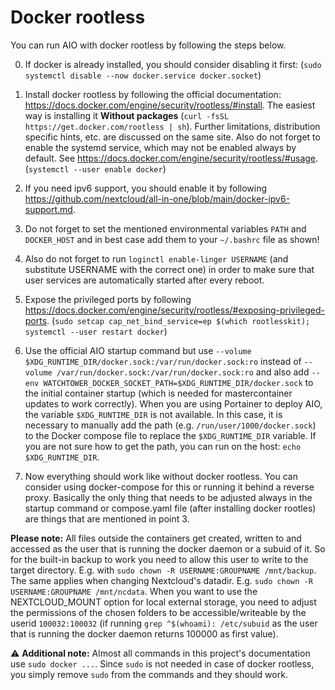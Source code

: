 # Docker rootless

You can run AIO with docker rootless by following the steps below.

0. If docker is already installed, you should consider disabling it first: (`sudo systemctl disable --now docker.service docker.socket`)
1. Install docker rootless by following the official documentation: https://docs.docker.com/engine/security/rootless/#install. The easiest way is installing it **Without packages** (`curl -fsSL https://get.docker.com/rootless | sh`). Further limitations, distribution specific hints, etc. are discussed on the same site. Also do not forget to enable the systemd service, which may not be enabled always by default. See https://docs.docker.com/engine/security/rootless/#usage. (`systemctl --user enable docker`)
1. If you need ipv6 support, you should enable it by following https://github.com/nextcloud/all-in-one/blob/main/docker-ipv6-support.md.
1. Do not forget to set the mentioned environmental variables `PATH` and `DOCKER_HOST` and in best case add them to your `~/.bashrc` file as shown!
1. Also do not forget to run `loginctl enable-linger USERNAME` (and substitute USERNAME with the correct one) in order to make sure that user services are automatically started after every reboot.
1. Expose the privileged ports by following https://docs.docker.com/engine/security/rootless/#exposing-privileged-ports. (`sudo setcap cap_net_bind_service=ep $(which rootlesskit); systemctl --user restart docker`)
1. Use the official AIO startup command but use `--volume $XDG_RUNTIME_DIR/docker.sock:/var/run/docker.sock:ro` instead of `--volume /var/run/docker.sock:/var/run/docker.sock:ro` and also add `--env WATCHTOWER_DOCKER_SOCKET_PATH=$XDG_RUNTIME_DIR/docker.sock` to the initial container startup (which is needed for mastercontainer updates to work correctly). When you are using Portainer to deploy AIO, the variable `$XDG_RUNTIME_DIR` is not available. In this case, it is necessary to manually add the path (e.g. `/run/user/1000/docker.sock`) to the Docker compose file to replace the `$XDG_RUNTIME_DIR` variable. If you are not sure how to get the path, you can run on the host: `echo $XDG_RUNTIME_DIR`.

1. Now everything should work like without docker rootless. You can consider using docker-compose for this or running it behind a reverse proxy. Basically the only thing that needs to be adjusted always in the startup command or compose.yaml file (after installing docker rootles) are things that are mentioned in point 3.

**Please note:** All files outside the containers get created, written to and accessed as the user that is running the docker daemon or a subuid of it. So for the built-in backup to work you need to allow this user to write to the target directory. E.g. with `sudo chown -R USERNAME:GROUPNAME /mnt/backup`. The same applies when changing Nextcloud's datadir. E.g. `sudo chown -R USERNAME:GROUPNAME /mnt/ncdata`. When you want to use the NEXTCLOUD_MOUNT option for local external storage, you need to adjust the permissions of the chosen folders to be accessible/writeable by the userid `100032:100032` (if running `grep ^$(whoami): /etc/subuid` as the user that is running the docker daemon returns 100000 as first value). 

⚠️ **Additional note:** Almost all commands in this project's documentation use `sudo docker ...`. Since `sudo` is not needed in case of docker rootless, you simply remove `sudo` from the commands and they should work. 
